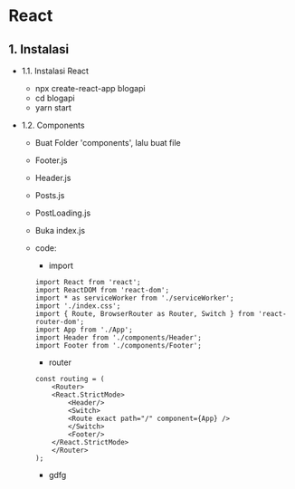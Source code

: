 # React
## 1. Instalasi
- 1.1. Instalasi React
    - npx create-react-app blogapi
    - cd blogapi
    - yarn start

- 1.2. Components
    - Buat Folder 'components', lalu buat file
    - Footer.js
    - Header.js
    - Posts.js
    - PostLoading.js

    - Buka index.js
    - code:
        - import
        ```
        import React from 'react';
        import ReactDOM from 'react-dom';
        import * as serviceWorker from './serviceWorker';
        import './index.css';
        import { Route, BrowserRouter as Router, Switch } from 'react-router-dom';
        import App from './App';
        import Header from './components/Header';
        import Footer from './components/Footer';
        ```
        - router
        ```
        const routing = (
            <Router>
            <React.StrictMode>
                <Header/>
                <Switch>
                <Route exact path="/" component={App} />
                </Switch>
                <Footer/>
            </React.StrictMode>
            </Router>
        );
        ```
        - gdfg